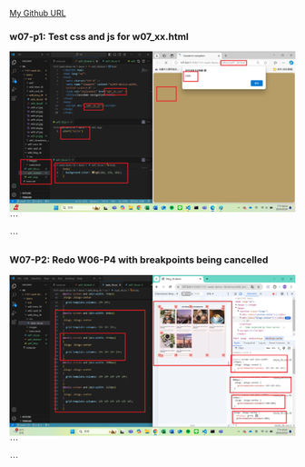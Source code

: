 [My Github URL](https://github.com/vincent560/1131-sweb-demo-36.git)

### w07-p1: Test css and js for w07_xx.html
 ![](w07-p1.jpg)
ˋˋˋ

ˋˋˋ
### W07-P2: Redo W06-P4 with breakpoints being cancelled
 ![](w07-p2.jpg)
ˋˋˋ

ˋˋˋ
